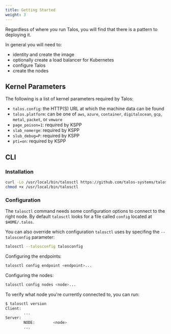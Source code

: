 ```yaml
---
title: Getting Started
weight: 3
---
```


Regardless of where you run Talos, you will find that there is a pattern to deploying it.

In general you will need to:

- identity and create the image
- optionally create a load balancer for Kubernetes
- configure Talos
- create the nodes

## Kernel Parameters

The following is a list of kernel parameters required by Talos:

- `talos.config`: the HTTP(S) URL at which the machine data can be found
- `talos.platform`: can be one of `aws`, `azure`, `container`, `digitalocean`, `gcp`, `metal`, `packet`, or `vmware`
- `page_poison=1`: required by KSPP
- `slab_nomerge`: required by KSPP
- `slub_debug=P`: required by KSPP
- `pti=on`: required by KSPP

## CLI

### Installation

```bash
curl -Lo /usr/local/bin/talosctl https://github.com/talos-systems/talos/releases/latest/download/talosctl-$(uname -s | tr "[:upper:]" "[:lower:]")-amd64
chmod +x /usr/local/bin/talosctl
```

### Configuration

The `talosctl` command needs some configuration options to connect to the right node.
By default `talosctl` looks for a file called `config` located at `$HOME/.talos`.

You can also override which configuration `talosctl` uses by specifing the `--talosconfig` parameter:

```bash
talosctl --talosconfig talosconfig
```

Configuring the endpoints:

```bash
talosctl config endpoint <endpoint>...
```

Configuring the nodes:

```bash
talosctl config nodes <node>...
```

To verify what node you're currently connected to, you can run:

```bash
$ talosctl version
Client:
        ...
Server:
        NODE:        <node>
        ...
```
